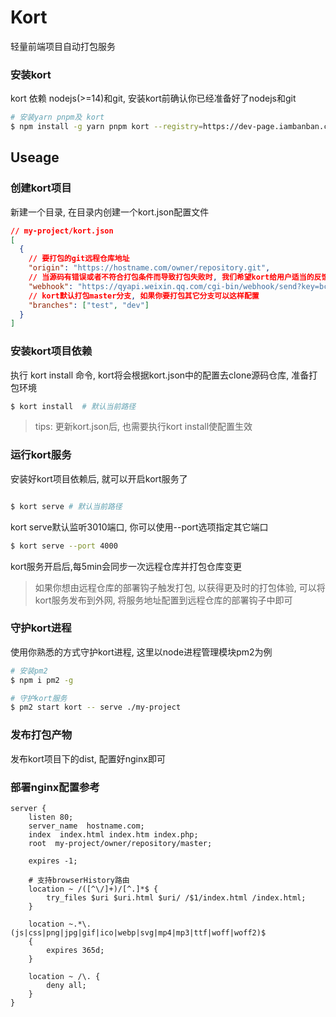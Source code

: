 # Kort

轻量前端项目自动打包服务

### 安装kort

kort 依赖 nodejs(>=14)和git, 安装kort前确认你已经准备好了nodejs和git

```bash
# 安装yarn pnpm及 kort
$ npm install -g yarn pnpm kort --registry=https://dev-page.iambanban.com/registry/
```

## Useage

### 创建kort项目

新建一个目录, 在目录内创建一个kort.json配置文件

```json
// my-project/kort.json
[
  {
    // 要打包的git远程仓库地址
    "origin": "https://hostname.com/owner/repository.git",
    // 当源码有错误或者不符合打包条件而导致打包失败时, 我们希望kort给用户适当的反馈, kort会将打包消息发送给webhook
    "webhook": "https://qyapi.weixin.qq.com/cgi-bin/webhook/send?key=bc7871a1-7459-4c7c-8e1e-35108f7583fc",
    // kort默认打包master分支, 如果你要打包其它分支可以这样配置
    "branches": ["test", "dev"]
  }
]
```


### 安装kort项目依赖

执行 kort install 命令, kort将会根据kort.json中的配置去clone源码仓库, 准备打包环境

```bash
$ kort install  # 默认当前路径
```

> tips: 更新kort.json后, 也需要执行kort install使配置生效


### 运行kort服务

安装好kort项目依赖后, 就可以开启kort服务了
```bash

$ kort serve # 默认当前路径
```

kort serve默认监听3010端口, 你可以使用--port选项指定其它端口
```bash
$ kort serve --port 4000
```

kort服务开启后,每5min会同步一次远程仓库并打包仓库变更

> 如果你想由远程仓库的部署钩子触发打包, 以获得更及时的打包体验, 可以将kort服务发布到外网, 将服务地址配置到远程仓库的部署钩子中即可

### 守护kort进程
使用你熟悉的方式守护kort进程, 这里以node进程管理模块pm2为例

```bash
# 安装pm2
$ npm i pm2 -g

# 守护kort服务
$ pm2 start kort -- serve ./my-project
```

### 发布打包产物
发布kort项目下的dist, 配置好nginx即可

### 部署nginx配置参考
```
server {
    listen 80;
    server_name  hostname.com;
    index  index.html index.htm index.php;
    root  my-project/owner/repository/master;

    expires -1;

    # 支持browserHistory路由
    location ~ /([^\/]+)/[^.]*$ {
        try_files $uri $uri.html $uri/ /$1/index.html /index.html;
    }

    location ~.*\.(js|css|png|jpg|gif|ico|webp|svg|mp4|mp3|ttf|woff|woff2)$
    {
        expires 365d;
    }

    location ~ /\. {
        deny all;
    }
}
```
